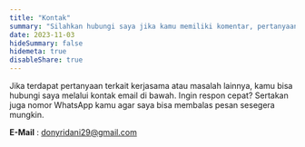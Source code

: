 ```yaml
---
title: "Kontak"
summary: "Silahkan hubungi saya jika kamu memiliki komentar, pertanyaan, keluhan, atau hal lainnya."
date: 2023-11-03
hideSummary: false
hidemeta: true
disableShare: true
---
```


Jika terdapat pertanyaan terkait kerjasama atau masalah lainnya, kamu bisa hubungi saya melalui kontak email di bawah. Ingin respon cepat? Sertakan juga nomor WhatsApp kamu agar saya bisa membalas pesan sesegera mungkin. 

**E-Mail**
: donyridani29@gmail.com
